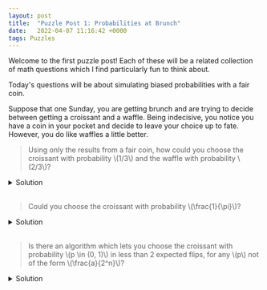 ```yaml
---
layout: post
title:  "Puzzle Post 1: Probabilities at Brunch"
date:   2022-04-07 11:16:42 +0000
tags: Puzzles
---
```


Welcome to the first puzzle post! Each of these will be a related collection of math questions which I find particularly fun to think about.

Today's questions will be about simulating biased probabilities with a fair coin.

Suppose that one Sunday, you are getting brunch and are trying to decide between getting a croissant and a waffle. Being indecisive, you notice you have a coin in your pocket and decide to leave your choice up to fate. However, you do like waffles a little better.

> Using only the results from a fair coin, how could you choose the croissant with probability \\(1/3\\) and the waffle with probability \\(2/3\\)?


<details markdown=1> <summary> Solution </summary>
There are many ways we can go about this. One possibility is as follows:
In each step, flip the coin twice. Choose the following: 

+ **TT** \\(\rightarrow\\) *Croissant* 
+ **HT** \\(\rightarrow\\) *Waffle* 
+ **HH** \\(\rightarrow\\) *Waffle* 
+ **TH** \\(\rightarrow\\) Flip the coin twice again, and choose the pastry corresponding to the new pair of flips. If **TH** is flipped again, keep repeating this process until a choice is made.

The probability that we still have not made a choice after \\(n\\) steps is 
\\(\left(\frac{1}{4}\right)^n\\), so eventually we must choose with probability 1. By symmetry, we see that the there is an equal chance for the last two flips to be **TT**, **HT**, or **HH**. Thus, there is a \\(1/3\\) chance that the last two flips were **TT** and that *Croissant* is chosen.
</details>

<br/>

> Could you choose the croissant with probability \\(\frac{1}{\pi}\\)?

<details markdown=1> <summary> Solution </summary>

 The answer is yes! Consider the following perspective. Think of the sequence of coin flips as generating an infinite binary decimal, with **T** corresponding to the digit \\(0\\) and **H** corresponding to the digit \\(1\\). For example, **THTHHTTTTH...** would correspond to

$$
\begin{array}{ c c c c c c c c c c c c }
    &T&H&T&H &H &T &T &T &H &\dots\\
    0.&0&1&0&1 &1 &0 &0 &0 &1 &\dots
\end{array}
$$

 We can interpret our algorithm from above as choosing *croissant* exactly when the corresponding binary decimal is less than \\[\frac{1}{3} = 0.01010101\dots .\\]
 
 This is because:
 + If the first two flips are **TT**, then our binary decimal begins with \\(0.00\dots \\) and so must be less than \\(0.0101\dots.\\) 
 + On the other hand, if our first flip is **H**, then our binary decimal begins with \\(0.1\dots\\) and is thus already bigger than \\(0.0101\dots\\). 
 + If our first two flips are **TH**, then we can't tell at this point and must flip again.
 
 It is not to hard to see that this sort of algorithm works for *any* probability \\(p \in [0,1]\\). Since the binary decimal generated by our coin is uniformly distributed in \\([0,1]\\), we can simply choose *croissant* when the binary decimal is less than \\(p\\) and *waffle* otherwise.

<br/>

 In general, we can return a value as soon as our binary decimal differs from the binary decimal expansion of \\(p\\). For example, \\(1/\pi\\) in binary is \\[1/\pi = 0.01010001011\dots .\\] 
 If our first flip is **H**, then we immediately know that our decimal is larger than \\(1/\pi\\). 

$$
\begin{array}{ c c c c c c}
    1/\pi =& 0.&0 &1 &0 &1 &0 &\dots \\
    \text{Coin flip results:}&  &1 \\
    &  &\downarrow
\end{array}
$$
 
 On the other hand, if our first flip is **T** but our second flip is also **T**, then we know that our decimal must be smaller than \\(1/\pi\\).

$$
\begin{array}{ c c c c c c}
    1/\pi =& 0.&0 &1 &0 &1 &0 &\dots \\
    \text{Coin flip results:}&  &0 &0 \\
    &  &  &\downarrow
\end{array}
$$

 The rule is as follows: if the decimal expansion of \\(p\\) has a \\(0\\) and we flip \\(1\\) in the corresponding position, return *waffle*; if the decimal expansion of \\(p\\) has a \\(1\\) and we flip \\(0\\) in the corresponding position, return *croissant*. 

 Since there is only a \\(1/2\\) chance of agreeing with \\(p\\) in each decimal place, the expected number of flips is \\[\sum_{n=1}^\infty n \cdot \mathbb{P}(\text{exactly }n\text{ flips needed}) = \sum_{n=1}^\infty n \cdot \left(\frac{1}{2^n} \right) = 2.\\] 
 
 This value is independent of the desired probability \\(p\\)!

</details>

<br/>

> Is there an algorithm which lets you choose the croissant with probability \\(p \in (0, 1)\\) in less than 2 expected flips, for any \\(p\\) not of the form \\(\frac{a}{2^n}\\)? 

<details markdown=1> <Summary> Solution </Summary>
 
 The answer turns out to be no, that 2 expected flips is optimal for any real number not of the form \\(\frac{a}{2^n}\\). 
 
 This is a question that came up naturally as I was writing this post, and while searching for an answer I came across this <a href="https://www.alexirpan.com/2015/08/23/simulating-a-biased-coin-with-a-fair-one.html" class="blog-link">blog post</a> by Alex Irpan which has a wonderfully written solution. Rather than copy it here, I'll direct you to his post! 

</details>

